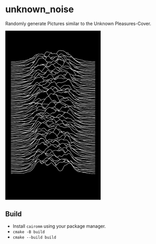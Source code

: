 # unknown_noise
Randomly generate Pictures similar to the Unknown Pleasures-Cover. 

<img src="pics/unknown_noise.png" alt="drawing" width="300"/>

## Build
  - Install ```cairomm``` using your package manager.
  - ```cmake -B build```
  - ```cmake --build build```
